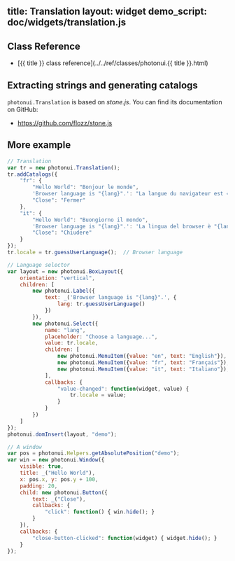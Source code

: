 title: Translation
layout: widget
demo_script: doc/widgets/translation.js
---

## Class Reference

* [{{ title }} class reference](../../ref/classes/photonui.{{ title }}.html)


## Extracting strings and generating catalogs

`photonui.Translation` is based on *stone.js*. You can find its documentation on GitHub:

* https://github.com/flozz/stone.js


## More example

```javascript
// Translation
var tr = new photonui.Translation();
tr.addCatalogs({
    "fr": {
        "Hello World": "Bonjour le monde",
        'Browser language is "{lang}".': "La langue du navigateur est « {lang} ».",
        "Close": "Fermer"
    },
    "it": {
        "Hello World": "Buongiorno il mondo",
        'Browser language is "{lang}".': 'La lingua del browser è "{lang}".',
        "Close": "Chiudere"
    }
});
tr.locale = tr.guessUserLanguage();  // Browser language

// Language selector
var layout = new photonui.BoxLayout({
    orientation: "vertical",
    children: [
        new photonui.Label({
            text: _('Browser language is "{lang}".', {
                lang: tr.guessUserLanguage()
            })
        }),
        new photonui.Select({
            name: "lang",
            placeholder: "Choose a language...",
            value: tr.locale,
            children: [
                new photonui.MenuItem({value: "en", text: "English"}),
                new photonui.MenuItem({value: "fr", text: "Français"}),
                new photonui.MenuItem({value: "it", text: "Italiano"}),
            ],
            callbacks: {
                "value-changed": function(widget, value) {
                    tr.locale = value;
                }
            }
        })
    ]
});
photonui.domInsert(layout, "demo");

// A window
var pos = photonui.Helpers.getAbsolutePosition("demo");
var win = new photonui.Window({
    visible: true,
    title: _("Hello World"),
    x: pos.x, y: pos.y + 100,
    padding: 20,
    child: new photonui.Button({
        text: _("Close"),
        callbacks: {
            "click": function() { win.hide(); }
        }
    }),
    callbacks: {
        "close-button-clicked": function(widget) { widget.hide(); }
    }
});

```


